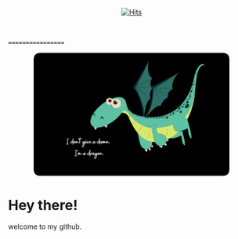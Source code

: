 <div align="center" >

  [![Hits](https://hits.seeyoufarm.com/api/count/incr/badge.svg?url=https%3A%2F%2Fgithub.com%2Fcybergaz%2Fcybergaz&count_bg=%23000000&title_bg=%23000000&icon=github.svg&icon_color=%23FFFFFF&title=Profile+Hits&edge_flat=false)](https://hits.seeyoufarm.com)
</div>

<br> 

    ================

<div id="header" align="center" >

  <img src="pic1.png" width="400" >
</div>


# Hey there!

welcome to my github.
